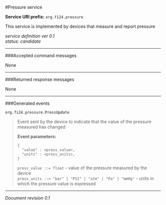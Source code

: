 #Pressure service

**Service URI prefix:**    `org.fi24.pressure`  

This service is implemented by devices that measure and report pressure  

*service definition ver 0.1*   
*status: candidate*   

---

###Accepted command messages

None  

---


###Returned response messages

None  

---

###Generated events

`org.fi24.pressure.PressUpdate`  
> Event sent by the device to indicate that the value of the pressure measured has changed  
> 
> **Event parameters:**   
>```
>{  
>   "value" : <press_value>,
>   "units" : <press_units>,
>}
>```
>
> `press_value ::= float` - value of the pressure measured by the device  
> `press_units ::= "bar" | "PSI" | "atm" | "Pa" | "mmHg"` - units in which the pressure value is expressed


---

*Document revision 0.1*

